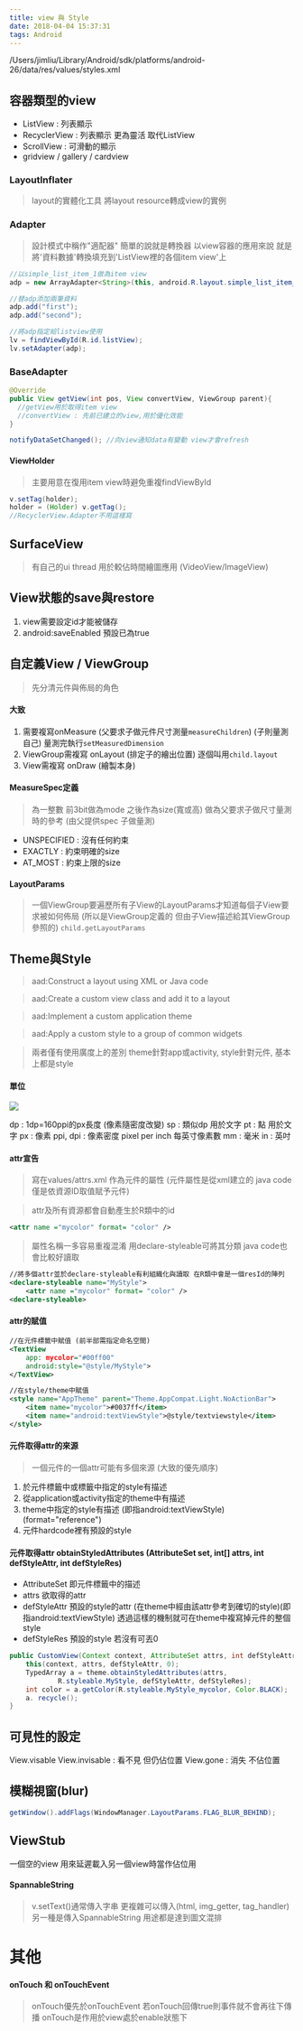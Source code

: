 ```yaml
---
title: view 與 Style
date: 2018-04-04 15:37:31
tags: Android
---
```


<span class="inline-path">/Users/jimliu/Library/Android/sdk/platforms/android-26/data/res/values/styles.xml</span>


## 容器類型的view
- ListView : 列表顯示
- RecyclerView : 列表顯示 更為靈活 取代ListView
- ScrollView : 可滑動的顯示
- gridview / gallery / cardview

### LayoutInflater
> layout的實體化工具 將layout resource轉成view的實例

### Adapter
> 設計模式中稱作"適配器" 簡單的說就是轉換器 以view容器的應用來說 就是將'資料數據'轉換填充到'ListView裡的各個item view'上

```java
//以simple_list_item_1做為item view
adp = new ArrayAdapter<String>(this, android.R.layout.simple_list_item_1);

//替adp添加兩筆資料
adp.add("first");
adp.add("second");

//將adp指定給listview使用
lv = findViewById(R.id.listView);
lv.setAdapter(adp);
```
### BaseAdapter

```java
@Override
public View getView(int pos, View convertView, ViewGroup parent){
  //getView用於取得item view
  //convertView : 先前已建立的view,用於優化效能
}

notifyDataSetChanged(); //向view通知data有變動 view才會refresh
```

#### ViewHolder
> 主要用意在復用item view時避免重複findViewById
```java
v.setTag(holder);
holder = (Holder) v.getTag();
//RecyclerView.Adapter不用這樣寫
```

## SurfaceView
> 有自己的ui thread 用於較佔時間繪圖應用 (VideoView/ImageView)

## View狀態的save與restore

1. view需要設定id才能被儲存
2. android:saveEnabled 預設已為true

## 自定義View / ViewGroup
> 先分清元件與佈局的角色

#### 大致
1. 需要複寫onMeasure (父要求子做元件尺寸測量`measureChildren`) (子則量測自己) 量測完執行`setMeasuredDimension`
2. ViewGroup需複寫 onLayout (排定子的繪出位置) 逐個叫用`child.layout`
3. View需複寫 onDraw (繪製本身)

#### MeasureSpec定義
> 為一整數 前3bit做為mode 之後作為size(寬或高) 做為父要求子做尺寸量測時的參考 (由父提供spec 子做量測)

- UNSPECIFIED : 沒有任何約束
- EXACTLY : 約束明確的size
- AT_MOST : 約束上限的size

#### LayoutParams
> 一個ViewGroup要遍歷所有子View的LayoutParams才知道每個子View要求被如何佈局 (所以是ViewGroup定義的 但由子View描述給其ViewGroup參照的) `child.getLayoutParams`


## Theme與Style
> aad:Construct a layout using XML or Java code

> aad:Create a custom view class and add it to a layout

> aad:Implement a custom application theme

> aad:Apply a custom style to a group of common widgets

> 兩者僅有使用廣度上的差別 theme針對app或activity, style針對元件, 基本上都是style

#### 單位
![](http://1.bp.blogspot.com/-k8iDcrGHmz4/UfCrsfwyoPI/AAAAAAAADJA/Kvpga5ZH1Fc/s1600/pixel-density-2.png)

dp : 1dp=160ppi的px長度 (像素隨密度改變)
sp : 類似dp 用於文字
pt : 點 用於文字
px : 像素
ppi, dpi : 像素密度 pixel per inch 每英寸像素數
mm : 毫米
in : 英吋

#### attr宣告
> 寫在values/attrs.xml 作為元件的屬性 (元件屬性是從xml建立的 java code僅是依資源ID取值賦予元件)

> attr及所有資源都會自動產生於R類中的id

```xml
<attr name ="mycolor" format= "color" />
```
> 屬性名稱一多容易重複混淆 用declare-styleable可將其分類 java code也會比較好讀取

```xml
//將多個attr並於declare-styleable有利組織化與讀取 在R類中會是一個resId的陣列
<declare-styleable name="MyStyle">
    <attr name ="mycolor" format= "color" />
<declare-styleable>
```
#### attr的賦值

```xml
//在元件標籤中賦值 (前半部需指定命名空間)
<TextView
    app: mycolor="#00ff00"
    android:style="@style/MyStyle">
</TextView>
```


```xml
//在style/theme中賦值
<style name="AppTheme" parent="Theme.AppCompat.Light.NoActionBar">
    <item name="mycolor">#0037ff</item>
    <item name="android:textViewStyle">@style/textviewstyle</item>
</style>
```

#### 元件取得attr的來源

>一個元件的一個attr可能有多個來源 (大致的優先順序)

1. 於元件標籤中或標籤中指定的style有描述
2. 從application或activity指定的theme中有描述
3. theme中指定的style有描述 (即指android:textViewStyle)(format="reference")
4. 元件hardcode裡有預設的style

#### 元件取得attr obtainStyledAttributes (AttributeSet set, int[] attrs, int defStyleAttr, int defStyleRes)

- AttributeSet 即元件標籤中的描述
- attrs 欲取得的attr
- defStyleAttr 預設的style的attr (在theme中經由該attr參考到確切的style)(即指android:textViewStyle) 透過這樣的機制就可在theme中複寫掉元件的整個style
- defStyleRes 預設的style 若沒有可丟0

```java
public CustomView(Context context, AttributeSet attrs, int defStyleAttr) {
    this(context, attrs, defStyleAttr, 0);
    TypedArray a = theme.obtainStyledAttributes(attrs,
            R.styleable.MyStyle, defStyleAttr, defStyleRes);
    int color = a.getColor(R.styleable.MyStyle_mycolor, Color.BLACK);
    a. recycle();
}
```

## 可見性的設定

View.visable
View.invisable : 看不見 但仍佔位置
View.gone : 消失 不佔位置

## 模糊視窗(blur)

```java
getWindow().addFlags(WindowManager.LayoutParams.FLAG_BLUR_BEHIND); 
```

## ViewStub
一個空的view 用來延遲載入另一個view時當作佔位用

#### SpannableString
> v.setText()通常傳入字串 更複雜可以傳入(html, img_getter, tag_handler) 另一種是傳入SpannableString 用途都是達到圖文混排

其他
======

#### onTouch 和 onTouchEvent
> onTouch優先於onTouchEvent 若onTouch回傳true則事件就不會再往下傳播
> onTouch是作用於view處於enable狀態下